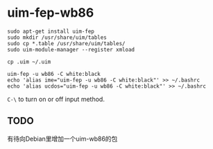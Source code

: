 # uim-fep-wb86

```
sudo apt-get install uim-fep
sudo mkdir /usr/share/uim/tables
sudo cp *.table /usr/share/uim/tables/
sudo uim-module-manager --register xmload
```

```
cp .uim ~/.uim
```


```
uim-fep -u wb86 -C white:black
echo 'alias ime="uim-fep -u wb86 -C white:black"' >> ~/.bashrc
echo 'alias ucdos="uim-fep -u wb86 -C white:black"' >> ~/.bashrc
```


`C-\` to turn on or off input method.


## TODO

有待向Debian里增加一个uim-wb86的包


